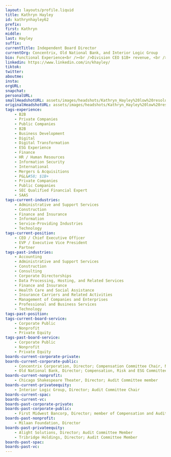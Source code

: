 ```yaml
---
layout: layouts/profile.liquid
title: Kathryn Hayley
id: kathrynhayley62
prefix: 
first: Kathryn
middle: 
last: Hayley
suffix: 
currentTitle: Independent Board Director
currentOrg: Concentrix, Old National Bank, and Interior Logic Group
bio: Functional Experience<br /><br />Division CEO $1B+ revenue, <br /><br /> 5,500+ employees<br /><br />Information Technology<br /><br />Strategy<br /><br />Global Operations<br /><br />Acquisition Integration<br /><br />Regulations<br /><br />Human Resources & Benefits<br /><br />Industry Experience<br /><br />Financial Services<br /><br />Healthcare<br /><br />Professional Services<br /><br />Insurance<br /><br />Prior Roles<br /><br />IT Partner, Deloitte Consulting<br /><br />CEO, Aon Consulting Worldwide<br /><br />CEO, Aon Hewitt Consulting Americas<br /><br />EVP, UnitedHealthcare<br /><br />Board Director Experience<br /><br />Concentrix Corporation<br /><br /> (NASDAQ&#58; CNXC)<br /><br />Old National Bancorp<br /><br /> (NASDAQ&#58;ONB)<br /><br />First Midwest Bancorp<br /><br /> (NASDAQ&#58; FMBI)<br /><br />Alight Solutions<br /><br />Deloitte & Touche LLP US<br /><br />Interior Logic Group<br /><br />Tribridge Holdings, LLC<br /><br />Advisory Board Experience<br /><br />E.A. Renfroe & Company, Inc.<br /><br />Board Committee Experience<br /><br />Audit (Chair)<br /><br />Compensation (Chair)<br /><br />Nominating and Governance <br /><br />Enterprise Risk<br /><br />Corporate Responsibility <br /><br />Education<br /><br />BS, Applied Computer Science, <br /><br /> Illinois State University<br /><br />MBA, Finance & Marketing,<br /><br /> Northwestern University<br /><br />Kathryn J. Hayley is an experienced CEO and board member, with global experience in IT, strategy, operations, acquisition integration, regulations, human resources, and benefits, with sector experience in healthcare, financial services, professional services, and insurance. <br /><br />Hayley has a diverse professional background, having served as CEO for Aon Hewitt Consulting Americas, and CEO of Aon Consulting Worldwide. She established Aon Consulting as a market leader and positioned it for the acquisition of Hewitt Associates, and then helped with the integration of the acquisition, achieving targeted operational synergies within four months, while substantially improving profit margins. Hayley served as EVP at UnitedHealthcare, and as a direct report to the CEO, she led a program to develop a new strategy to reinvent members' healthcare experience and move UHC to a new business model. She also led a program to reduce the operating cost in the back office and had responsibility for the relationship with the Center for Medicare and Medicaid Services. As an IT partner with Deloitte Consulting, she led some of the firm’s most complex IT strategy and implementation engagements and held multiple leadership positions including Managing Director of the Midwest Region and leader of the U.S. Financial Services sector.<br /><br />Hayley’s corporate board experience includes Concentrix, a leading customer experience and technologies company (Compensation Committee Chair, Nominating and Governance Committee), Old National Bancorp, a top 35 bank in the U.S. (Talent Development & Compensation, Enterprise Risk, and Corporate Responsibility Committees), First Midwest Bancorp, one of the largest publicly traded bank holding companies in the Midwest, (Audit, Compensation committees), Alight Solutions, the leading provider technology-enabled health, wealth, HR and finance solutions, (Audit committee), Interior Logic Group, the largest national provider of interior design and finish solutions for the building industry, (Audit Committee Chair), and Tribridge Holdings, LLC, an information technology services firm specializing in business applications and cloud solutions, (Audit Committee). She serves on the advisory board of E.A. Renfroe & Company, Inc., a mid-sized family-owned business and one of the nation’s largest catastrophe claims management firms. She served on the board of Deloitte & Touche LLP US where she served on the Partner Affairs, Nominating, Compensation, and Strategic Investments committees. She served on several boards of Deloitte-related entities, including Deloitte Consulting US, DC India Private Limited (Chairman & CEO), and Mastek-DC Offshore Development Company. <br /><br />Hayley has non-profit board leadership experience, including experience as board chair, audit committee chair, and finance committee member. She serves on the Chicago Shakespeare Theater Board as an audit committee member and has served as Audit Committee Chair and Finance Committee member.
linkedin: https://www.linkedin.com/in/khayley/
tiktok: 
twitter: 
aboutme: 
insta: 
orgURL: 
snapchat: 
personalURL: 
smallHeadshotURL: assets/images/headshots/Kathryn_Hayley%20low%20resolution_converted_scaled.avif
originalHeadshotURL: assets/images/headshots/Kathryn_Hayley%20low%20resolution_converted_scaled.avif
tags-experience: 
    - B2B
    - Private Companies
    - Public Companies
    - B2B
    - Business Development
    - Digital
    - Digital Transformation
    - ESG Experience
    - Finance
    - HR / Human Resources
    - Information Security
    - International
    - Mergers & Acquisitions
    - P&L&#58; $1B+
    - Private Companies
    - Public Companies
    - SEC Qualified Financial Expert
    - SAAS
tags-current-industries: 
    - Administrative and Support Services
    - Construction
    - Finance and Insurance
    - Information
    - Service-Providing Industries
    - Technology
tags-current-position: 
    - CEO / Chief Executive Officer
    - EVP / Executive Vice President
    - Partner
tags-past-industries: 
    - Accounting
    - Administrative and Support Services
    - Construction
    - Consulting
    - Corporate Directorships
    - Data Processing, Hosting, and Related Services
    - Finance and Insurance
    - Health Care and Social Assistance
    - Insurance Carriers and Related Activities
    - Management of Companies and Enterprises
    - Professional and Business Services
    - Technology
tags-past-position: 
tags-current-board-service: 
    - Corporate Public
    - Nonprofit
    - Private Equity
tags-past-board-service: 
    - Corporate Public
    - Nonprofit
    - Private Equity
boards-current-corporate-private: 
boards-current-corporate-public: 
    - Concentrix Corporation, Director; Compensation Committee Chair, Nominating and Governance Committee
    - Old National Bank, Director; Compensation, Risk and ESG Committee member
boards-current-nonprofit: 
    - Chicago Shakespeare Theater, Director; Audit Committee member
boards-current-privateequity: 
    - Interior Logic Group, Director; Audit Committee Chair
boards-current-spac: 
boards-current-vc: 
boards-past-corporate-private: 
boards-past-corporate-public: 
    - First Midwest Bancorp, Director; member of Compensation and Audit Committees
boards-past-nonprofit: 
    - Milaan Foundation, Director
boards-past-privateequity: 
    - Alight Solutions, Director; Audit Committee Member
    - Tribridge Holdings, Director; Audit Committee Member
boards-past-spac: 
boards-past-vc: 
---
```

